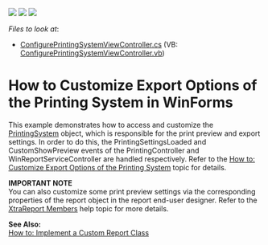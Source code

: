 <!-- default badges list -->
![](https://img.shields.io/endpoint?url=https://codecentral.devexpress.com/api/v1/VersionRange/128589056/11.2.12%2B)
[![](https://img.shields.io/badge/Open_in_DevExpress_Support_Center-FF7200?style=flat-square&logo=DevExpress&logoColor=white)](https://supportcenter.devexpress.com/ticket/details/E2108)
[![](https://img.shields.io/badge/📖_How_to_use_DevExpress_Examples-e9f6fc?style=flat-square)](https://docs.devexpress.com/GeneralInformation/403183)
<!-- default badges end -->
<!-- default file list -->
*Files to look at*:

* [ConfigurePrintingSystemViewController.cs](./CS/WinSolution.Module.Win/ConfigurePrintingSystemViewController.cs) (VB: [ConfigurePrintingSystemViewController.vb](./VB/WinSolution.Module.Win/ConfigurePrintingSystemViewController.vb))
<!-- default file list end -->
# How to Customize Export Options of the Printing System in WinForms


<p>This example demonstrates how to access and customize the <a href="http://documentation.devexpress.com/#WindowsForms/DevExpressXtraPrintingPrintingSystemMembersTopicAll">PrintingSystem</a> object, which is responsible for the print preview and export settings. In order to do this, the PrintingSettingsLoaded and CustomShowPreview events of the PrintingController and WinReportServiceController are handled respectively. Refer to the <a href="http://documentation.devexpress.com/#Xaf/CustomDocument3283">How to: Customize Export Options of the Printing System</a> topic for details.</p>
<p><strong>IMPORTANT NOTE</strong><br /> You can also customize some print preview settings via the corresponding properties of the report object in the report end-user designer. Refer to the <a href="http://documentation.devexpress.com/#XtraReports/DevExpressXtraReportsUIXtraReportMembersTopicAll">XtraReport Members</a> help topic for more details.</p>
<p><strong>See Also:</strong><br /><a href="https://www.devexpress.com/Support/Center/p/E1855">How to: Implement a Custom Report Class</a></p>

<br/>


